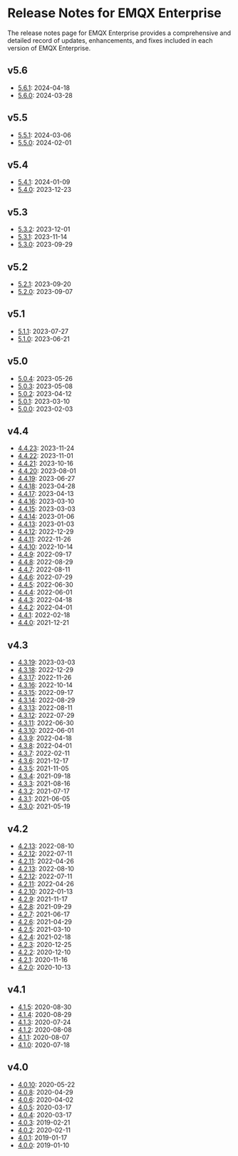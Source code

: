 # Release Notes for EMQX Enterprise

The release notes page for EMQX Enterprise provides a comprehensive and detailed record of updates, enhancements, and fixes included in each version of EMQX Enterprise.

## v5.6

- [5.6.1](./changes-ee-v5.md#_5-6-1): 2024-04-18
- [5.6.0](./changes-ee-v5.md#_5-6-0): 2024-03-28

## v5.5

- [5.5.1](./changes-ee-v5.md#_5-5-1): 2024-03-06
- [5.5.0](./changes-ee-v5.md#_5-5-0): 2024-02-01

## v5.4

- [5.4.1](./changes-ee-v5.md#_5-4-1): 2024-01-09
- [5.4.0](./changes-ee-v5.md#_5-4-0): 2023-12-23

## v5.3

- [5.3.2](./changes-ee-v5.md#_5-3-2): 2023-12-01
- [5.3.1](./changes-ee-v5.md#_5-3-1): 2023-11-14
- [5.3.0](./changes-ee-v5.md#_5-3-0): 2023-09-29

## v5.2

- [5.2.1](./changes-ee-v5.md#_5-2-1): 2023-09-20
- [5.2.0](./changes-ee-v5.md#_5-2-0): 2023-09-07

## v5.1

- [5.1.1](./changes-ee-v5.md#_5-1-1): 2023-07-27
- [5.1.0](./changes-ee-v5.md#_5-1-0): 2023-06-21

## v5.0

- [5.0.4](./changes-ee-v5.md#_5-0-4): 2023-05-26
- [5.0.3](./changes-ee-v5.md#_5-0-3): 2023-05-08
- [5.0.2](./changes-ee-v5.md#_5-0-2): 2023-04-12
- [5.0.1](./changes-ee-v5.md#_5-0-1): 2023-03-10
- [5.0.0](./changes-ee-v5.md#_5-0-0): 2023-02-03

## v4.4

- [4.4.23](./changes-ee-v4.md#_4-4-23): 2023-11-24
- [4.4.22](./changes-ee-v4.md#_4-4-22): 2023-11-01
- [4.4.21](./changes-ee-v4.md#_4-4-21): 2023-10-16
- [4.4.20](./changes-ee-v4.md#_4-4-20): 2023-08-01
- [4.4.19](./changes-ee-v4.md#_4-4-19): 2023-06-27
- [4.4.18](./changes-ee-v4.md#_4-4-18): 2023-04-28
- [4.4.17](./changes-ee-v4.md#_4-4-17): 2023-04-13
- [4.4.16](./changes-ee-v4.md#_4-4-16): 2023-03-10
- [4.4.15](./changes-ee-v4.md#_4-4-15): 2023-03-03
- [4.4.14](./changes-ee-v4.md#_4-4-14): 2023-01-06
- [4.4.13](./changes-ee-v4.md#_4-4-13): 2023-01-03
- [4.4.12](./changes-ee-v4.md#_4-4-12): 2022-12-29
- [4.4.11](./changes-ee-v4.md#_4-4-11): 2022-11-26
- [4.4.10](./changes-ee-v4.md#_4-4-10): 2022-10-14
- [4.4.9](./changes-ee-v4.md#_4-4-9): 2022-09-17
- [4.4.8](./changes-ee-v4.md#_4-4-8): 2022-08-29
- [4.4.7](./changes-ee-v4.md#_4-4-7): 2022-08-11
- [4.4.6](./changes-ee-v4.md#_4-4-6): 2022-07-29
- [4.4.5](./changes-ee-v4.md#_4-4-5): 2022-06-30
- [4.4.4](./changes-ee-v4.md#_4-4-4): 2022-06-01
- [4.4.3](./changes-ee-v4.md#_4-4-3): 2022-04-18
- [4.4.2](./changes-ee-v4.md#_4-4-2): 2022-04-01
- [4.4.1](./changes-ee-v4.md#_4-4-1): 2022-02-18
- [4.4.0](./changes-ee-v4.md#_4-4-0): 2021-12-21

## v4.3

- [4.3.19](./changes-ee-v4.md#_4-3-19): 2023-03-03
- [4.3.18](./changes-ee-v4.md#_4-3-18): 2022-12-29
- [4.3.17](./changes-ee-v4.md#_4-3-17): 2022-11-26
- [4.3.16](./changes-ee-v4.md#_4-3-16): 2022-10-14
- [4.3.15](./changes-ee-v4.md#_4-3-15): 2022-09-17
- [4.3.14](./changes-ee-v4.md#_4-3-14): 2022-08-29
- [4.3.13](./changes-ee-v4.md#_4-3-13): 2022-08-11
- [4.3.12](./changes-ee-v4.md#_4-3-12): 2022-07-29
- [4.3.11](./changes-ee-v4.md#_4-3-11): 2022-06-30
- [4.3.10](./changes-ee-v4.md#_4-3-10): 2022-06-01
- [4.3.9](./changes-ee-v4.md#_4-3-9): 2022-04-18
- [4.3.8](./changes-ee-v4.md#_4-3-8): 2022-04-01
- [4.3.7](./changes-ee-v4.md#_4-3-7): 2022-02-11
- [4.3.6](./changes-ee-v4.md#_4-3-6): 2021-12-17
- [4.3.5](./changes-ee-v4.md#_4-3-5): 2021-11-05
- [4.3.4](./changes-ee-v4.md#_4-3-4): 2021-09-18
- [4.3.3](./changes-ee-v4.md#_4-3-3): 2021-08-16
- [4.3.2](./changes-ee-v4.md#_4-3-2): 2021-07-17
- [4.3.1](./changes-ee-v4.md#_4-3-1): 2021-06-05
- [4.3.0](./changes-ee-v4.md#_4-3-0): 2021-05-19

## v4.2

- [4.2.13](./changes-ee-v4.md#_4-2-13): 2022-08-10
- [4.2.12](./changes-ee-v4.md#_4-2-12): 2022-07-11
- [4.2.11](./changes-ee-v4.md#_4-2-11): 2022-04-26
- [4.2.13](./changes-ee-v4.md#_4-2-13): 2022-08-10
- [4.2.12](./changes-ee-v4.md#_4-2-12): 2022-07-11
- [4.2.11](./changes-ee-v4.md#_4-2-11): 2022-04-26
- [4.2.10](./changes-ee-v4.md#_4-2-10): 2022-01-13
- [4.2.9](./changes-ee-v4.md#_4-2-9): 2021-11-17
- [4.2.8](./changes-ee-v4.md#_4-2-8): 2021-09-29
- [4.2.7](./changes-ee-v4.md#_4-2-7): 2021-06-17
- [4.2.6](./changes-ee-v4.md#_4-2-6): 2021-04-29
- [4.2.5](./changes-ee-v4.md#_4-2-5): 2021-03-10
- [4.2.4](./changes-ee-v4.md#_4-2-4): 2021-02-18
- [4.2.3](./changes-ee-v4.md#_4-2-3): 2020-12-25
- [4.2.2](./changes-ee-v4.md#_4-2-2): 2020-12-10
- [4.2.1](./changes-ee-v4.md#_4-2-1): 2020-11-16
- [4.2.0](./changes-ee-v4.md#_4-2-0): 2020-10-13

## v4.1

- [4.1.5](./changes-ee-v4.md#_4-1-5): 2020-08-30
- [4.1.4](./changes-ee-v4.md#_4-1-4): 2020-08-29
- [4.1.3](./changes-ee-v4.md#_4-1-3): 2020-07-24
- [4.1.2](./changes-ee-v4.md#_4-1-2): 2020-08-08
- [4.1.1](./changes-ee-v4.md#_4-1-1): 2020-08-07
- [4.1.0](./changes-ee-v4.md#_4-1-0): 2020-07-18

## v4.0

- [4.0.10](./changes-ee-v4.md#_4-0-10): 2020-05-22
- [4.0.8](./changes-ee-v4.md#_4-0-8): 2020-04-29
- [4.0.6](./changes-ee-v4.md#_4-0-6): 2020-04-02
- [4.0.5](./changes-ee-v4.md#_4-0-5): 2020-03-17
- [4.0.4](./changes-ee-v4.md#_4-0-4): 2020-03-17
- [4.0.3](./changes-ee-v4.md#_4-0-3): 2019-02-21
- [4.0.2](./changes-ee-v4.md#_4-0-2): 2020-02-11
- [4.0.1](./changes-ee-v4.md#_4-0-1): 2019-01-17
- [4.0.0](./changes-ee-v4.md#_4-0-0): 2019-01-10
